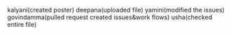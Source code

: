 kalyani(created poster) 
deepana(uploaded file) 
yamini(modified the issues) 
govindamma(pulled request created issues&work flows) 
usha(checked entire file) 
